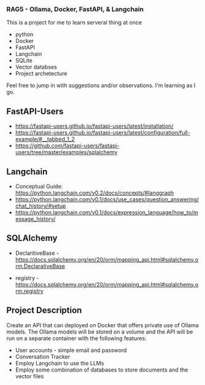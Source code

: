 ### RAG5 - Ollama, Docker, FastAPI, & Langchain

This is a project for me to learn serveral thing at once
- python
- Docker
- FastAPI
- Langchain
- SQLite
- Vector databses
- Project archetecture

Feel free to jump in with suggestions and/or observations.  I'm learning as I go.

## FastAPI-Users
- https://fastapi-users.github.io/fastapi-users/latest/installation/
- https://fastapi-users.github.io/fastapi-users/latest/configuration/full-example/#__tabbed_1_2
- https://github.com/fastapi-users/fastapi-users/tree/master/examples/sqlalchemy

## Langchain
- Conceptual Guide:  https://python.langchain.com/v0.2/docs/concepts/#langgraph
- https://python.langchain.com/v0.1/docs/use_cases/question_answering/chat_history/#setup
- https://python.langchain.com/v0.1/docs/expression_language/how_to/message_history/


## SQLAlchemy
- DeclaritiveBase - https://docs.sqlalchemy.org/en/20/orm/mapping_api.html#sqlalchemy.orm.DeclarativeBase

- registry - https://docs.sqlalchemy.org/en/20/orm/mapping_api.html#sqlalchemy.orm.registry


## Project Description

Create an API that can deployed on Docker that offers private use of Ollama models. The Ollama models will be stored on a volume and the API will be run on a separate container with the following features:

- User accounts - simple email and password
- Conversation Tracker
- Employ Langchain to use the LLMs
- Employ some combination of databases to store documents and the vector files
